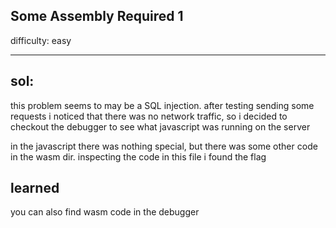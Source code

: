 ## Some Assembly Required 1

difficulty: easy

---

## sol:

this problem seems to may be a SQL injection.
after testing sending some requests i noticed that there was no network traffic, so i decided to checkout the debugger to see what javascript was running on the server

in the javascript there was nothing special, but there was some other code in the wasm dir.
inspecting the code in this file i found the flag

## learned

you can also find wasm code in the debugger


